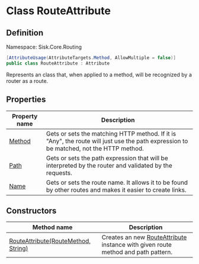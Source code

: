 # Class RouteAttribute

## Definition
Namespace: Sisk.Core.Routing

```csharp
[AttributeUsage(AttributeTargets.Method, AllowMultiple = false)]
public class RouteAttribute : Attribute
```

Represents an class that, when applied to a method, will be recognized by a router as a route.

## Properties

| Property name | Description |
| --- | --- |
| [Method](/spec/Sisk/Core/Routing/RouteAttribute/Method) | Gets or sets the matching HTTP method. If it is "Any", the route will just use the path expression to be matched, not the HTTP method. | 
| [Path](/spec/Sisk/Core/Routing/RouteAttribute/Path) | Gets or sets the path expression that will be interpreted by the router and validated by the requests. | 
| [Name](/spec/Sisk/Core/Routing/RouteAttribute/Name) | Gets or sets the route name. It allows it to be found by other routes and makes it easier to create links. | 

## Constructors

| Method name | Description |
| --- | --- |
| [RouteAttribute(RouteMethod, String)](/spec/Sisk/Core/Routing/RouteAttribute/_ctor--RouteMethod-String) | Creates an new [RouteAttribute](/spec/Sisk/Core/Routing/RouteAttribute) instance with given route method and path pattern. | 

